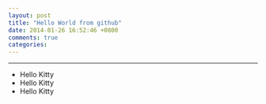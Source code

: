```yaml
---
layout: post
title: "Hello World from github"
date: 2014-01-26 16:52:46 +0800
comments: true
categories: 
---
```

***
- Hello Kitty
- Hello Kitty
- Hello Kitty

